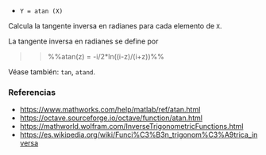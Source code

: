 - `Y = atan (X)`

Calcula la tangente inversa en radianes para cada elemento de `X`.

La tangente inversa en radianes se define por

> > %%atan(z) = -i/2\*ln((i-z)/(i+z))%%

Véase también: `tan`, `atand`.

### Referencias

- https://www.mathworks.com/help/matlab/ref/atan.html
- https://octave.sourceforge.io/octave/function/atan.html
- https://mathworld.wolfram.com/InverseTrigonometricFunctions.html
- https://es.wikipedia.org/wiki/Funci%C3%B3n_trigonom%C3%A9trica_inversa
